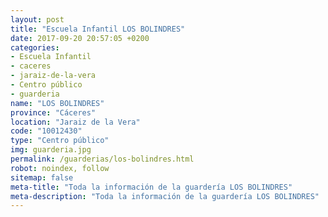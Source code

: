 ```yaml
---
layout: post
title: "Escuela Infantil LOS BOLINDRES"
date: 2017-09-20 20:57:05 +0200
categories:
- Escuela Infantil
- caceres
- jaraiz-de-la-vera
- Centro público
- guarderia
name: "LOS BOLINDRES"
province: "Cáceres"
location: "Jaraiz de la Vera"
code: "10012430"
type: "Centro público"
img: guarderia.jpg
permalink: /guarderias/los-bolindres.html
robot: noindex, follow
sitemap: false
meta-title: "Toda la información de la guardería LOS BOLINDRES"
meta-description: "Toda la información de la guardería LOS BOLINDRES"
---
```

